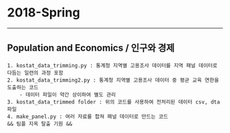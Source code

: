 # 2018-Spring

---

## Population and Economics / 인구와 경제
    1. kostat_data_trimming.py : 통계청 지역별 고용조사 데이터를 지역 패널 데이터로 다듬는 일련의 과정 포함
    2. kostat_data_trimming2.py : 통계청 지역별 고용조사 데이터 중 평균 교육 연한을 도출하는 코드
        - 데이터 파일이 약간 상이하여 별도 관리
    3. kostat_data_trimmed folder : 위의 코드를 사용하여 전처리된 데이터 csv, dta 파일
    4. make_panel.py : 여러 자료를 합쳐 패널 데이터로 만드는 코드
    && 팀플 지옥 탈출 기원 &&
